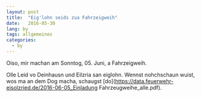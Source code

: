```yaml
---
layout: post
title:  "Eig'lohn seids zua Fahrzeigweih"
date:   2016-05-30
lang: by
tags: allgemeines
categories:
  - by
---
```

Oiso, mir machan am Sonntog, 05. Juni, a Fahrzeigweih.

Olle Leid vo Deinhausn und Eilzria san eiglohn. Wennst nohchschaun wuist, wos ma an dem Dog macha, schaugst [do](https://data.feuerwehr-eisolzried.de/2016-06-05_Einladung Fahrzeugweihe_alle.pdf).
